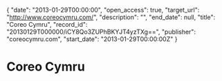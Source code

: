 {
  "date": "2013-01-29T00:00:00", 
  "open_access": true, 
  "target_url": "http://www.coreocymru.com/", 
  "description": "", 
  "end_date": null, 
  "title": "Coreo Cymru", 
  "record_id": "20130129T000000/iCY8Qo3ZUPhBKYJT4yzTXg==", 
  "publisher": "coreocymru.com", 
  "start_date": "2013-01-29T00:00:00Z"
}

# Coreo Cymru

